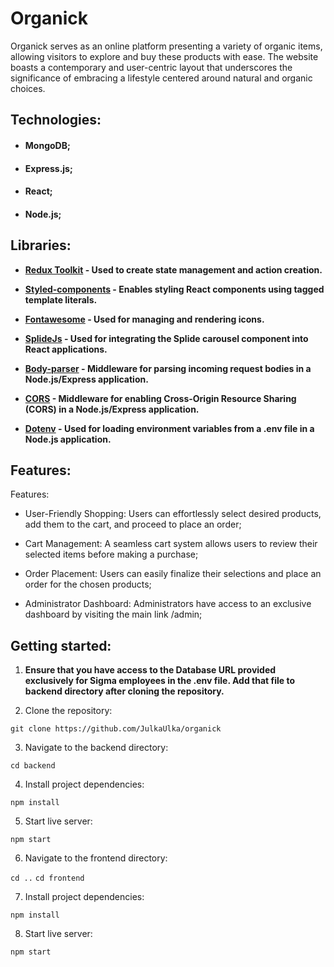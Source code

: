# Organick

Organick serves as an online platform presenting a variety of organic items, allowing visitors to explore and buy these products with ease. The website boasts a contemporary and user-centric layout that underscores the significance of embracing a lifestyle centered around natural and organic choices.

## Technologies:

- #### MongoDB;
- #### Express.js;
- #### React;
- #### Node.js;

## Libraries:

- **[Redux Toolkit]() - Used to create state management and action creation.**
- **[Styled-components]() - Enables styling React components using tagged template literals.**
- **[Fontawesome]() - Used for managing and rendering icons.**
- **[SplideJs]() - Used for integrating the Splide carousel component into React applications.**

- **[Body-parser]() - Middleware for parsing incoming request bodies in a Node.js/Express application.**
- **[CORS]() - Middleware for enabling Cross-Origin Resource Sharing (CORS) in a Node.js/Express application.**
- **[Dotenv]() - Used for loading environment variables from a .env file in a Node.js application.**

## Features:

Features:

- User-Friendly Shopping: Users can effortlessly select desired products, add them to the cart, and proceed to place an order;

- Cart Management: A seamless cart system allows users to review their selected items before making a purchase;

- Order Placement: Users can easily finalize their selections and place an order for the chosen products;

- Administrator Dashboard: Administrators have access to an exclusive dashboard by visiting the main link /admin;

## Getting started:

1. **Ensure that you have access to the Database URL provided exclusively for Sigma employees in the .env file. Add that file to backend directory after cloning the repository.**

2. Clone the repository:

`git clone https://github.com/JulkaUlka/organick`

3. Navigate to the backend directory:

`cd backend`

4. Install project dependencies:

`npm install`

5. Start live server:

`npm start`

6. Navigate to the frontend directory:

`cd ..`
`cd frontend`

7. Install project dependencies:

`npm install`

8. Start live server:

`npm start`
